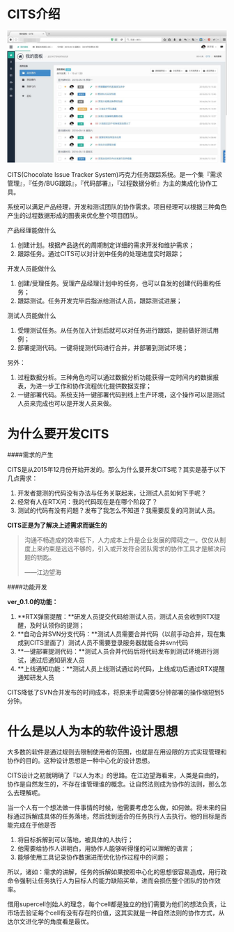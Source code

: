 # CITS介绍

![截图](./CITS.jpg)

CITS(Chocolate Issue Tracker System)巧克力任务跟踪系统。是一个集『需求管理』，『任务/BUG跟踪』，『代码部署』，『过程数据分析』为主的集成化协作工具。

系统可以满足产品经理，开发和测试团队的协作需求。项目经理可以根据三种角色产生的过程数据形成的图表来优化整个项目团队。

产品经理能做什么

1. 创建计划。根据产品迭代的周期制定详细的需求开发和维护需求；
2. 跟踪任务。通过CITS可以对计划中任务的处理进度实时跟踪；

开发人员能做什么

1. 创建/受理任务。受理产品经理计划中的任务，也可以自发的创建代码重构任务；
2. 跟踪测试。任务开发完毕后指派给测试人员，跟踪测试进展；

测试人员能做什么

1. 受理测试任务。从任务加入计划后就可以对任务进行跟踪，提前做好测试用例；
2. 部署提测代码。一键将提测代码进行合并，并部署到测试环境；

另外：

1. 过程数据分析。三种角色均可以通过数据分析功能获得一定时间内的数据报表，为进一步工作和协作流程优化提供数据支撑；
2. 一键部署代码。系统支持一键部署代码到线上生产环境，这个操作可以是测试人员来完成也可以是开发人员来做。

# 为什么要开发CITS

####需求的产生

CITS是从2015年12月份开始开发的。那么为什么要开发CITS呢？其实是基于以下几点需求：

1. 开发者提测的代码没有办法与任务关联起来，让测试人员如何下手呢？
2. 经常有人在RTX问：我的代码现在是在哪个阶段了？
3. 测试的代码有没有问题？发布了我怎么不知道？我需要反复的问测试人员。

**CITS正是为了解决上述需求而诞生的**

> 沟通不畅造成的效率低下，人力成本上升是企业发展的障碍之一。仅仅从制度上来约束是远远不够的，引入或开发符合团队需求的协作工具才是解决问题的钥匙。
> 
> ——江边望海

####功能开发

**ver_0.1.0的功能：**

1. **RTX弹窗提醒：**研发人员提交代码给测试人员，测试人员会收到RTX提醒，及时认领你的提测；
2. **自动合并SVN分支代码：**测试人员需要合并代码（以前手动合并，现在集成到CITS里面了）测试人员不需要登录服务器就能合并svn代码
3. **一键部署提测代码：**测试人员合并代码后将代码发布到测试环境进行测试，通过后通知研发人员
4. **上线通知功能：**测试人员上线测试通过的代码，上线成功后通过RTX提醒通知研发人员

CITS降低了SVN合并发布的时间成本，将原来手动需要5分钟部署的操作缩短到5分钟。

# 什么是以人为本的软件设计思想

大多数的软件是通过规则去限制使用者的范围，也就是在用设限的方式实现管理和协作的目的。这种设计思想是一种中心化的设计思想。

CITS设计之初就明确了『以人为本』的思路。在江边望海看来，人类是自由的，协作是自然发生的，不存在谁管理谁的概念。让自然法则成为协作的法则，那么怎么去理解呢。

当一个人有一个想法做一件事情的时候，他需要考虑怎么做，如何做。将未来的目标通过拆解成具体的任务落地，然后找到适合的任务执行人去执行。他的目标是否能完成在于他是否

1. 将目标拆解到可以落地，被具体的人执行；
2. 他需要给协作人讲明白，用协作人能够听得懂的可以理解的语言；
3. 能够使用工具记录协作数据进而优化协作过程中的问题；

所以，诸如：需求的讲解，任务的拆解如果按照中心化的思想很容易造成，用行政命令强制让任务执行人为目标人的能力缺陷买单，进而会损伤整个团队的协作效率。

借用supercell创始人的理念，每个cell都是独立的他们需要为他们的想法负责，让市场去验证每个cell有没有存在的价值，这其实就是一种自然法则的协作方式，从达尔文进化学的角度看是最优。




